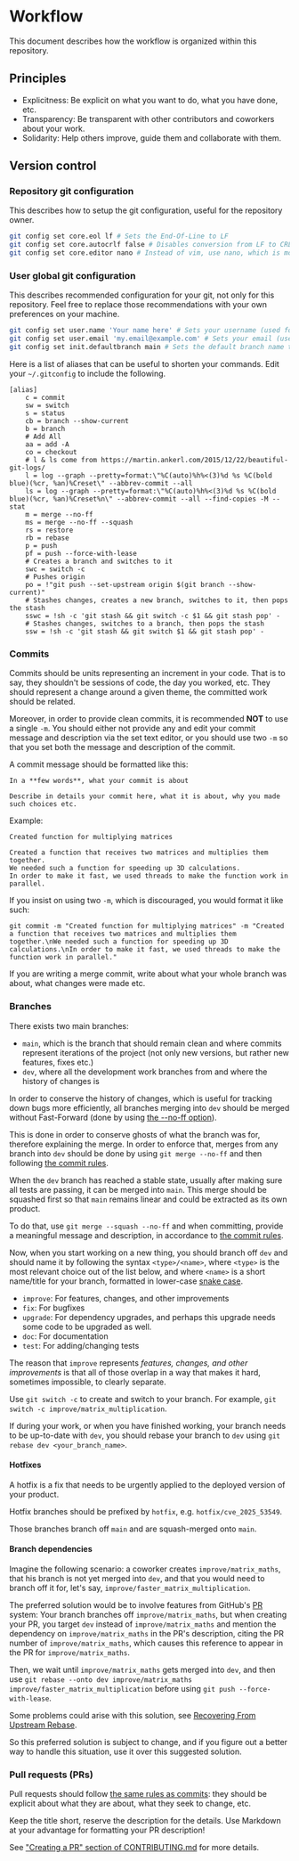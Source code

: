 # Workflow

This document describes how the workflow is organized within this repository.

## Principles

- Explicitness: Be explicit on what you want to do, what you have done, etc.
- Transparency: Be transparent with other contributors and coworkers about your work.
- Solidarity: Help others improve, guide them and collaborate with them.

## Version control

### Repository git configuration

This describes how to setup the git configuration, useful for the repository owner.

```sh
git config set core.eol lf # Sets the End-Of-Line to LF
git config set core.autocrlf false # Disables conversion from LF to CRLF
git config set core.editor nano # Instead of vim, use nano, which is more compatible with modern editing habits
```

### User global git configuration

This describes recommended configuration for your git, not only for this repository.
Feel free to replace those recommendations with your own preferences on your machine.

```sh
git config set user.name 'Your name here' # Sets your username (used for commits). Preferably use your GitHub username.
git config set user.email 'my.email@example.com' # Sets your email (used for commits). Preferably use the own linked with your Github account.
git config set init.defaultbranch main # Sets the default branch name to 'main' instead of 'master'
```

Here is a list of aliases that can be useful to shorten your commands.
Edit your `~/.gitconfig` to include the following.

```
[alias]
	c = commit
	sw = switch
	s = status
	cb = branch --show-current
	b = branch
    # Add All
	aa = add -A
	co = checkout
    # l & ls come from https://martin.ankerl.com/2015/12/22/beautiful-git-logs/
	l = log --graph --pretty=format:\"%C(auto)%h%<(3)%d %s %C(bold blue)(%cr, %an)%Creset\" --abbrev-commit --all
	ls = log --graph --pretty=format:\"%C(auto)%h%<(3)%d %s %C(bold blue)(%cr, %an)%Creset%n\" --abbrev-commit --all --find-copies -M --stat
    m = merge --no-ff
    ms = merge --no-ff --squash
	rs = restore
	rb = rebase
	p = push
	pf = push --force-with-lease
    # Creates a branch and switches to it
	swc = switch -c
    # Pushes origin
	po = !"git push --set-upstream origin $(git branch --show-current)"
	# Stashes changes, creates a new branch, switches to it, then pops the stash
	sswc = !sh -c 'git stash && git switch -c $1 && git stash pop' -
	# Stashes changes, switches to a branch, then pops the stash
	ssw = !sh -c 'git stash && git switch $1 && git stash pop' -
```

### Commits

Commits should be units representing an increment in your code.
That is to say, they shouldn't be sessions of code, the day you worked, etc.
They should represent a change around a given theme, the committed work should be related.

Moreover, in order to provide clean commits, it is recommended **NOT** to use a single `-m`.
You should either not provide any and edit your commit message and description via the set text editor,
or you should use two `-m` so that you set both the message and description of the commit.

A commit message should be formatted like this:

```
In a **few words**, what your commit is about

Describe in details your commit here, what it is about, why you made such choices etc.
```

Example:

```
Created function for multiplying matrices

Created a function that receives two matrices and multiplies them together.
We needed such a function for speeding up 3D calculations.
In order to make it fast, we used threads to make the function work in parallel.
```

If you insist on using two `-m`, which is discouraged, you would format it like such:

`git commit -m "Created function for multiplying matrices" -m "Created a function that receives two matrices and multiplies them together.\nWe needed such a function for speeding up 3D calculations.\nIn order to make it fast, we used threads to make the function work in parallel."`

If you are writing a merge commit, write about what your whole branch was about, what changes were made etc.

### Branches

There exists two main branches:
- `main`, which is the branch that should remain clean and where commits represent iterations of the project
  (not only new versions, but rather new features, fixes etc.)
- `dev`, where all the development work branches from and where the history of changes is

In order to conserve the history of changes, which is useful for tracking down bugs more efficiently, all branches
merging into `dev` should be merged without Fast-Forward (done by using [the --no-ff option](https://git-scm.com/docs/git-merge#Documentation/git-merge.txt---no-ff)).

This is done in order to conserve ghosts of what the branch was for, therefore explaining the merge.
In order to enforce that, merges from any branch into `dev` should be done by using `git merge --no-ff` and then
following [the commit rules](#commits).

When the `dev` branch has reached a stable state, usually after making sure all tests are passing, it can be merged
into `main`.
This merge should be squashed first so that `main` remains linear and could be extracted as its own product.

To do that, use `git merge --squash --no-ff` and when committing, provide a meaningful message and description, in
accordance to [the commit rules](#commits).

Now, when you start working on a new thing, you should branch off `dev` and should name it by following the syntax
`<type>/<name>`, where `<type>` is the most relevant choice out of the list below, and where `<name>` is
a short name/title for your branch, formatted in lower-case [snake case](https://en.wikipedia.org/wiki/Snake_case).

- `improve`: For features, changes, and other improvements
- `fix`: For bugfixes
- `upgrade`: For dependency upgrades, and perhaps this upgrade needs some code to be upgraded as well.
- `doc`: For documentation
- `test`: For adding/changing tests

The reason that `improve` represents _features, changes, and other improvements_ is that all of those overlap
in a way that makes it hard, sometimes impossible, to clearly separate.

Use `git switch -c` to create and switch to your branch. For example, `git switch -c improve/matrix_multiplication`.

If during your work, or when you have finished working, your branch needs to be up-to-date with `dev`, you should
rebase your branch to `dev` using `git rebase dev <your_branch_name>`.

#### Hotfixes

A hotfix is a fix that needs to be urgently applied to the deployed version of your product.

Hotfix branches should be prefixed by `hotfix`, e.g. `hotfix/cve_2025_53549`.

Those branches branch off `main` and are squash-merged onto `main`.

#### Branch dependencies

Imagine the following scenario: a coworker creates `improve/matrix_maths`, that his branch is not yet merged into `dev`,
and that you would need to branch off it for, let's say, `improve/faster_matrix_multiplication`.

The preferred solution would be to involve features from GitHub's [PR](#pull-requests-prs) system: Your branch branches
off `improve/matrix_maths`, but when creating your PR, you target `dev` instead of `improve/matrix_maths` and
mention the dependency on `improve/matrix_maths` in the PR's description,
citing the PR number of `improve/matrix_maths`, which causes this reference to appear
in the PR for `improve/matrix_maths`.

Then, we wait until `improve/matrix_maths` gets merged into `dev`,
and then use `git rebase --onto dev improve/matrix_maths improve/faster_matrix_multiplication`
before using `git push --force-with-lease`.

Some problems could arise with this solution, see [Recovering From Upstream Rebase](https://git-scm.com/docs/git-rebase#_recovering_from_upstream_rebase).

So this preferred solution is subject to change, and if you figure out a better way to handle this situation,
use it over this suggested solution.

### Pull requests (PRs)

Pull requests should follow [the same rules as commits](#commits): they should be explicit about what they are about, what they
seek to change, etc.

Keep the title short, reserve the description for the details. Use Markdown at your advantage for formatting your
PR description!

See ["Creating a PR" section of CONTRIBUTING.md](CONTRIBUTING.md#creating-a-pr) for more details.
